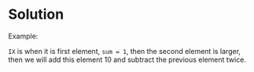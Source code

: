 # Solution
Example:

`IX` is when it is first element, `sum = 1`, then the second element is larger, then we will add this element 10 and subtract the previous element twice.
